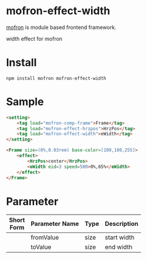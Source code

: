 # mofron-effect-width
[mofron](https://mofron.github.io/mofron/) is module based frontend framework.

width effect for mofron


# Install
```
npm install mofron mofron-effect-width
```

# Sample
```html
<setting>
    <tag load="mofron-comp-frame">Frame</tag>
    <tag load="mofron-effect-hrzpos">HrzPos</tag>
    <tag load="mofron-effect-width">eWidth</tag>
</setting>

<Frame size=(0%,0.03rem) base-color=[100,100,255]>
    <effect>
        <HrzPos>center</HrzPos>
        <eWidth eid=3 speed=500>0%,65%</eWidth>
    </effect>
</Frame>
```

# Parameter

| Short<br>Form | Parameter Name | Type | Description |
|:-------------:|:---------------|:-----|:------------|
| | fromValue | size | start width |
| | toValue | size | end width |

